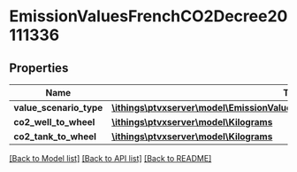 # EmissionValuesFrenchCO2Decree20111336

## Properties
Name | Type | Description | Notes
------------ | ------------- | ------------- | -------------
**value_scenario_type** | [**\ithings\ptvxserver\model\EmissionValueScenarioTypeFrenchCO2Decree20111336**](EmissionValueScenarioTypeFrenchCO2Decree20111336.md) |  | 
**co2_well_to_wheel** | [**\ithings\ptvxserver\model\Kilograms**](Kilograms.md) |  | 
**co2_tank_to_wheel** | [**\ithings\ptvxserver\model\Kilograms**](Kilograms.md) |  | 

[[Back to Model list]](../../README.md#documentation-for-models) [[Back to API list]](../../README.md#documentation-for-api-endpoints) [[Back to README]](../../README.md)

